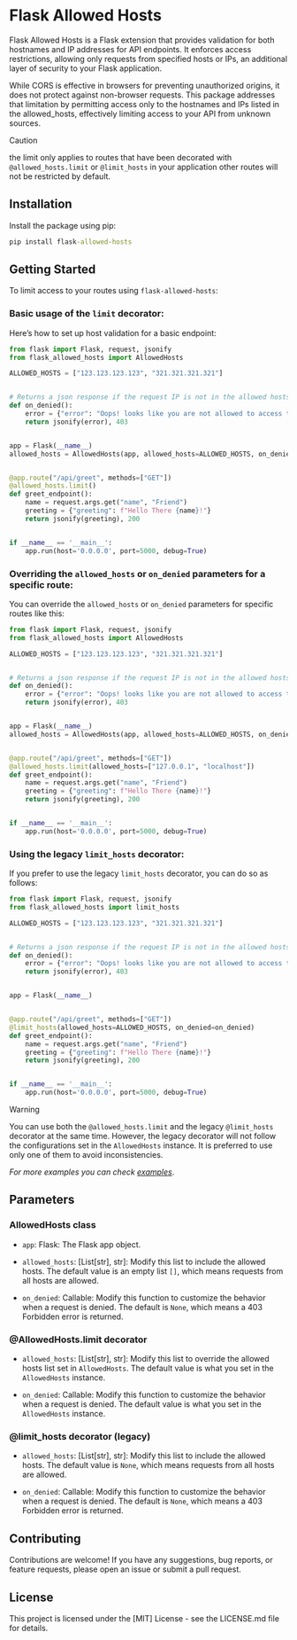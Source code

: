 # Flask Allowed Hosts

Flask Allowed Hosts is a Flask extension that provides validation for both hostnames and IP addresses for API endpoints.
It enforces access restrictions, allowing only requests from specified hosts or IPs, an additional layer
of security to your Flask application.

While CORS is effective in browsers for preventing unauthorized origins, it does not protect against non-browser
requests. This package addresses that limitation by permitting access only to the hostnames and IPs listed in the
allowed_hosts, effectively limiting access to your API from unknown sources.

> [!CAUTION]
> the limit only applies to routes that have been decorated with `@allowed_hosts.limit` or `@limit_hosts` in
> your application other routes will not be restricted by default.

## Installation

Install the package using pip:

```cmd
pip install flask-allowed-hosts
```

## Getting Started

To limit access to your routes using `flask-allowed-hosts`:

### Basic usage of the `limit` decorator:

Here’s how to set up host validation for a basic endpoint:

```python
from flask import Flask, request, jsonify
from flask_allowed_hosts import AllowedHosts

ALLOWED_HOSTS = ["123.123.123.123", "321.321.321.321"]


# Returns a json response if the request IP is not in the allowed hosts
def on_denied():
    error = {"error": "Oops! looks like you are not allowed to access this page!"}
    return jsonify(error), 403


app = Flask(__name__)
allowed_hosts = AllowedHosts(app, allowed_hosts=ALLOWED_HOSTS, on_denied=on_denied)


@app.route("/api/greet", methods=["GET"])
@allowed_hosts.limit()
def greet_endpoint():
    name = request.args.get("name", "Friend")
    greeting = {"greeting": f"Hello There {name}!"}
    return jsonify(greeting), 200


if __name__ == '__main__':
    app.run(host='0.0.0.0', port=5000, debug=True)
```

### Overriding the `allowed_hosts` or `on_denied` parameters for a specific route:

You can override the `allowed_hosts` or `on_denied` parameters for specific routes like this:

```python
from flask import Flask, request, jsonify
from flask_allowed_hosts import AllowedHosts

ALLOWED_HOSTS = ["123.123.123.123", "321.321.321.321"]


# Returns a json response if the request IP is not in the allowed hosts
def on_denied():
    error = {"error": "Oops! looks like you are not allowed to access this page!"}
    return jsonify(error), 403


app = Flask(__name__)
allowed_hosts = AllowedHosts(app, allowed_hosts=ALLOWED_HOSTS, on_denied=on_denied)


@app.route("/api/greet", methods=["GET"])
@allowed_hosts.limit(allowed_hosts=["127.0.0.1", "localhost"])
def greet_endpoint():
    name = request.args.get("name", "Friend")
    greeting = {"greeting": f"Hello There {name}!"}
    return jsonify(greeting), 200


if __name__ == '__main__':
    app.run(host='0.0.0.0', port=5000, debug=True)
```

### Using the legacy `limit_hosts` decorator:

If you prefer to use the legacy `limit_hosts` decorator, you can do so as follows:

```python
from flask import Flask, request, jsonify
from flask_allowed_hosts import limit_hosts

ALLOWED_HOSTS = ["123.123.123.123", "321.321.321.321"]


# Returns a json response if the request IP is not in the allowed hosts
def on_denied():
    error = {"error": "Oops! looks like you are not allowed to access this page!"}
    return jsonify(error), 403


app = Flask(__name__)


@app.route("/api/greet", methods=["GET"])
@limit_hosts(allowed_hosts=ALLOWED_HOSTS, on_denied=on_denied)
def greet_endpoint():
    name = request.args.get("name", "Friend")
    greeting = {"greeting": f"Hello There {name}!"}
    return jsonify(greeting), 200


if __name__ == '__main__':
    app.run(host='0.0.0.0', port=5000, debug=True)
```

> [!WARNING]  
> You can use both the `@allowed_hosts.limit` and the legacy `@limit_hosts` decorator at the same time. However, the
> legacy decorator will not follow the configurations set in the `AllowedHosts` instance. It is preferred to use only
> one of them to avoid inconsistencies.



_For more examples you can check [examples](https://github.com/riad-azz/flask-allowed-hosts/tree/main/examples)_.

## Parameters

### AllowedHosts class

- `app`: Flask: The Flask app object.

- `allowed_hosts`: [List[str], str]: Modify this list to include the allowed hosts. The default value is an empty
  list `[]`, which means requests from all hosts are allowed.

- `on_denied`: Callable: Modify this function to customize the behavior when a request is denied. The default is `None`,
  which means a 403 Forbidden error is returned.

### @AllowedHosts.limit decorator

- `allowed_hosts`: [List[str], str]: Modify this list to override the allowed hosts list set in `AllowedHosts`. The
  default value is what you set in the `AllowedHosts` instance.

- `on_denied`: Callable: Modify this function to customize the behavior when a request is denied. The default value is
  what you set in the `AllowedHosts` instance.

### @limit_hosts decorator (legacy)

- `allowed_hosts`: [List[str], str]: Modify this list to include the allowed hosts. The default value is `None`, which
  means requests from all hosts are allowed.

- `on_denied`: Callable: Modify this function to customize the behavior when a request is denied. The default is `None`,
  which means a 403 Forbidden error is returned.

## Contributing

Contributions are welcome! If you have any suggestions, bug reports, or feature requests, please open an issue or submit
a pull request.

## License

This project is licensed under the [MIT] License - see the LICENSE.md file for details.
